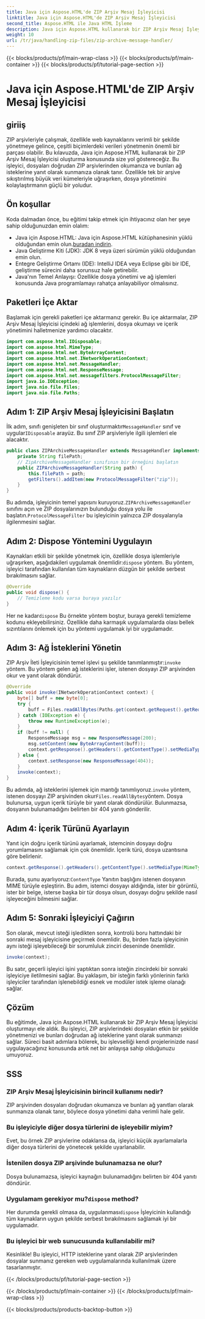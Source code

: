 ```yaml
---
title: Java için Aspose.HTML'de ZIP Arşiv Mesaj İşleyicisi
linktitle: Java için Aspose.HTML'de ZIP Arşiv Mesaj İşleyicisi
second_title: Aspose.HTML ile Java HTML İşleme
description: Java için Aspose.HTML kullanarak bir ZIP Arşiv Mesaj İşleyicisi oluşturmayı öğrenin. Bu kılavuz, ZIP arşivlerinden dosyaları verimli bir şekilde yönetmenize ve sunmanıza yardımcı olmak için her adımı parçalara ayırır.
weight: 10
url: /tr/java/handling-zip-files/zip-archive-message-handler/
---
```


{{< blocks/products/pf/main-wrap-class >}}
{{< blocks/products/pf/main-container >}}
{{< blocks/products/pf/tutorial-page-section >}}

# Java için Aspose.HTML'de ZIP Arşiv Mesaj İşleyicisi

## giriiş
ZIP arşivleriyle çalışmak, özellikle web kaynaklarını verimli bir şekilde yönetmeye gelince, çeşitli biçimlerdeki verileri yönetmenin önemli bir parçası olabilir. Bu kılavuzda, Java için Aspose.HTML kullanarak bir ZIP Arşiv Mesaj İşleyicisi oluşturma konusunda size yol göstereceğiz. Bu işleyici, dosyaları doğrudan ZIP arşivlerinden okumanıza ve bunları ağ isteklerine yanıt olarak sunmanıza olanak tanır. Özellikle tek bir arşive sıkıştırılmış büyük veri kümeleriyle uğraşırken, dosya yönetimini kolaylaştırmanın güçlü bir yoludur.
## Ön koşullar
Koda dalmadan önce, bu eğitimi takip etmek için ihtiyacınız olan her şeye sahip olduğunuzdan emin olalım:
-  Java için Aspose.HTML: Java için Aspose.HTML kütüphanesinin yüklü olduğundan emin olun.[buradan indirin](https://releases.aspose.com/html/java/).
- Java Geliştirme Kiti (JDK): JDK 8 veya üzeri sürümün yüklü olduğundan emin olun.
- Entegre Geliştirme Ortamı (IDE): IntelliJ IDEA veya Eclipse gibi bir IDE, geliştirme sürecini daha sorunsuz hale getirebilir.
- Java'nın Temel Anlayışı: Özellikle dosya yönetimi ve ağ işlemleri konusunda Java programlamayı rahatça anlayabiliyor olmalısınız.

## Paketleri İçe Aktar
Başlamak için gerekli paketleri içe aktarmanız gerekir. Bu içe aktarmalar, ZIP Arşiv Mesaj İşleyicisi içindeki ağ işlemlerini, dosya okumayı ve içerik yönetimini halletmenize yardımcı olacaktır.
```java
import com.aspose.html.IDisposable;
import com.aspose.html.MimeType;
import com.aspose.html.net.ByteArrayContent;
import com.aspose.html.net.INetworkOperationContext;
import com.aspose.html.net.MessageHandler;
import com.aspose.html.net.ResponseMessage;
import com.aspose.html.net.messagefilters.ProtocolMessageFilter;
import java.io.IOException;
import java.nio.file.Files;
import java.nio.file.Paths;
```
## Adım 1: ZIP Arşiv Mesaj İşleyicisini Başlatın
 İlk adım, sınıfı genişleten bir sınıf oluşturmaktır`MessageHandler` sınıf ve uygular`IDisposable` arayüz. Bu sınıf ZIP arşivleriyle ilgili işlemleri ele alacaktır.

```java
public class ZIPArchiveMessageHandler extends MessageHandler implements IDisposable {
    private String filePath;
    // ZipArchiveMessageHandler sınıfının bir örneğini başlatın
    public ZIPArchiveMessageHandler(String path) {
        this.filePath = path;
        getFilters().addItem(new ProtocolMessageFilter("zip"));
    }
}
```

 Bu adımda, işleyicinin temel yapısını kuruyoruz.`ZIPArchiveMessageHandler` sınıfını açın ve ZIP dosyalarınızın bulunduğu dosya yolu ile başlatın.`ProtocolMessageFilter` bu işleyicinin yalnızca ZIP dosyalarıyla ilgilenmesini sağlar.
## Adım 2: Dispose Yöntemini Uygulayın
Kaynakları etkili bir şekilde yönetmek için, özellikle dosya işlemleriyle uğraşırken, aşağıdakileri uygulamak önemlidir:`dispose` yöntem. Bu yöntem, işleyici tarafından kullanılan tüm kaynakların düzgün bir şekilde serbest bırakılmasını sağlar.

```java
@Override
public void dispose() {
    // Temizleme kodu varsa buraya yazılır
}
```

 Her ne kadar`dispose` Bu örnekte yöntem boştur, buraya gerekli temizleme kodunu ekleyebilirsiniz. Özellikle daha karmaşık uygulamalarda olası bellek sızıntılarını önlemek için bu yöntemi uygulamak iyi bir uygulamadır.
## Adım 3: Ağ İsteklerini Yönetin
 ZIP Arşiv İleti İşleyicisinin temel işlevi şu şekilde tanımlanmıştır:`invoke` yöntem. Bu yöntem gelen ağ isteklerini işler, istenen dosyayı ZIP arşivinden okur ve yanıt olarak döndürür.

```java
@Override
public void invoke(INetworkOperationContext context) {
    byte[] buff = new byte[0];
    try {
        buff = Files.readAllBytes(Paths.get(context.getRequest().getRequestUri().getPathname().trim()));
    } catch (IOException e) {
        throw new RuntimeException(e);
    }
    if (buff != null) {
        ResponseMessage msg = new ResponseMessage(200);
        msg.setContent(new ByteArrayContent(buff));
        context.getResponse().getHeaders().getContentType().setMediaType(MimeType.fromFileExtension(context.getRequest().getRequestUri().getPathname()));
    } else {
        context.setResponse(new ResponseMessage(404));
    }
    invoke(context);
}
```

 Bu adımda, ağ isteklerini işlemek için mantığı tanımlıyoruz.`invoke` yöntem, istenen dosyayı ZIP arşivinden okur`Files.readAllBytes`yöntem. Dosya bulunursa, uygun içerik türüyle bir yanıt olarak döndürülür. Bulunmazsa, dosyanın bulunamadığını belirten bir 404 yanıtı gönderilir.
## Adım 4: İçerik Türünü Ayarlayın
Yanıt için doğru içerik türünü ayarlamak, istemcinin dosyayı doğru yorumlamasını sağlamak için çok önemlidir. İçerik türü, dosya uzantısına göre belirlenir.

```java
context.getResponse().getHeaders().getContentType().setMediaType(MimeType.fromFileExtension(context.getRequest().getRequestUri().getPathname()));
```

 Burada, şunu ayarlıyoruz:`ContentType` Yanıtın başlığını istenen dosyanın MIME türüyle eşleştirin. Bu adım, istemci dosyayı aldığında, ister bir görüntü, ister bir belge, isterse başka bir tür dosya olsun, dosyayı doğru şekilde nasıl işleyeceğini bilmesini sağlar.
## Adım 5: Sonraki İşleyiciyi Çağırın
Son olarak, mevcut isteği işledikten sonra, kontrolü boru hattındaki bir sonraki mesaj işleyicisine geçirmek önemlidir. Bu, birden fazla işleyicinin aynı isteği işleyebileceği bir sorumluluk zinciri deseninde önemlidir.

```java
invoke(context);
```

Bu satır, geçerli işleyici işini yaptıktan sonra isteğin zincirdeki bir sonraki işleyiciye iletilmesini sağlar. Bu yaklaşım, bir isteğin farklı yönlerinin farklı işleyiciler tarafından işlenebildiği esnek ve modüler istek işleme olanağı sağlar.

## Çözüm
Bu eğitimde, Java için Aspose.HTML kullanarak bir ZIP Arşiv Mesaj İşleyicisi oluşturmayı ele aldık. Bu işleyici, ZIP arşivlerindeki dosyaları etkin bir şekilde yönetmenizi ve bunları doğrudan ağ isteklerine yanıt olarak sunmanızı sağlar. Süreci basit adımlara bölerek, bu işlevselliği kendi projelerinizde nasıl uygulayacağınız konusunda artık net bir anlayışa sahip olduğunuzu umuyoruz.
## SSS
### ZIP Arşiv Mesaj İşleyicisinin birincil kullanımı nedir?  
ZIP arşivinden dosyaları doğrudan okumanıza ve bunları ağ yanıtları olarak sunmanıza olanak tanır, böylece dosya yönetimi daha verimli hale gelir.
### Bu işleyiciyle diğer dosya türlerini de işleyebilir miyim?  
Evet, bu örnek ZIP arşivlerine odaklansa da, işleyici küçük ayarlamalarla diğer dosya türlerini de yönetecek şekilde uyarlanabilir.
### İstenilen dosya ZIP arşivinde bulunamazsa ne olur?  
Dosya bulunamazsa, işleyici kaynağın bulunamadığını belirten bir 404 yanıtı döndürür.
###  Uygulamam gerekiyor mu?`dispose` method?  
 Her durumda gerekli olmasa da, uygulanması`dispose` İşleyicinin kullandığı tüm kaynakların uygun şekilde serbest bırakılmasını sağlamak iyi bir uygulamadır.
### Bu işleyici bir web sunucusunda kullanılabilir mi?  
Kesinlikle! Bu işleyici, HTTP isteklerine yanıt olarak ZIP arşivlerinden dosyalar sunmanız gereken web uygulamalarında kullanılmak üzere tasarlanmıştır.

{{< /blocks/products/pf/tutorial-page-section >}}

{{< /blocks/products/pf/main-container >}}
{{< /blocks/products/pf/main-wrap-class >}}

{{< blocks/products/products-backtop-button >}}
